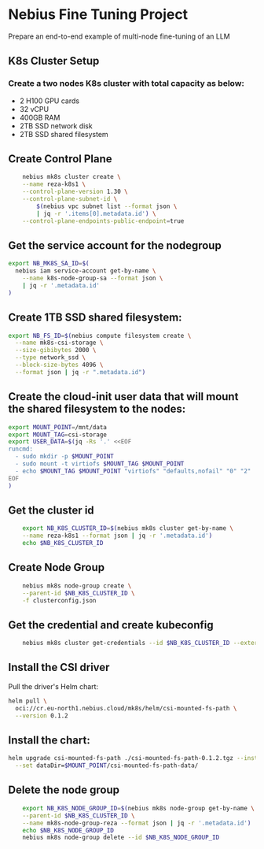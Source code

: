 
# Nebius Fine Tuning Project

Prepare an end-to-end example of multi-node fine-tuning of an LLM

## K8s Cluster Setup
### Create a two nodes K8s cluster with total capacity as below:

- 2 H100 GPU cards
- 32 vCPU
- 400GB RAM
- 2TB SSD network disk
- 2TB SSD shared filesystem

## Create Control Plane
```bash
    nebius mk8s cluster create \
    --name reza-k8s1 \
    --control-plane-version 1.30 \
    --control-plane-subnet-id \
        $(nebius vpc subnet list --format json \
        | jq -r '.items[0].metadata.id') \
    --control-plane-endpoints-public-endpoint=true
```

## Get the service account for the nodegroup
```bash
export NB_MK8S_SA_ID=$(
  nebius iam service-account get-by-name \
    --name k8s-node-group-sa --format json \
    | jq -r '.metadata.id'
)
```

## Create 1TB SSD shared filesystem:

```bash
export NB_FS_ID=$(nebius compute filesystem create \
  --name mk8s-csi-storage \
  --size-gibibytes 2000 \
  --type network_ssd \
  --block-size-bytes 4096 \
  --format json | jq -r ".metadata.id")
```

## Create the cloud-init user data that will mount the shared filesystem to the nodes:
```bash
export MOUNT_POINT=/mnt/data
export MOUNT_TAG=csi-storage
export USER_DATA=$(jq -Rs '.' <<EOF
runcmd:
  - sudo mkdir -p $MOUNT_POINT
  - sudo mount -t virtiofs $MOUNT_TAG $MOUNT_POINT
  - echo $MOUNT_TAG $MOUNT_POINT "virtiofs" "defaults,nofail" "0" "2" | sudo tee -a /etc/fstab
EOF
)
```

## Get the cluster id
```bash
    export NB_K8S_CLUSTER_ID=$(nebius mk8s cluster get-by-name \
    --name reza-k8s1 --format json | jq -r '.metadata.id')
    echo $NB_K8S_CLUSTER_ID
```

## Create Node Group
```bash
    nebius mk8s node-group create \
    --parent-id $NB_K8S_CLUSTER_ID \
    -f clusterconfig.json
```

## Get the credential and create kubeconfig
```bash
    nebius mk8s cluster get-credentials --id $NB_K8S_CLUSTER_ID --external
```    

## Install the CSI driver
Pull the driver's Helm chart:
```bash
helm pull \
  oci://cr.eu-north1.nebius.cloud/mk8s/helm/csi-mounted-fs-path \
  --version 0.1.2
```
## Install the chart:
```bash
helm upgrade csi-mounted-fs-path ./csi-mounted-fs-path-0.1.2.tgz --install \
  --set dataDir=$MOUNT_POINT/csi-mounted-fs-path-data/
```

## Delete the node group
```bash
    export NB_K8S_NODE_GROUP_ID=$(nebius mk8s node-group get-by-name \
    --parent-id $NB_K8S_CLUSTER_ID \
    --name mk8s-node-group-reza --format json | jq -r '.metadata.id')
    echo $NB_K8S_NODE_GROUP_ID
    nebius mk8s node-group delete --id $NB_K8S_NODE_GROUP_ID
```